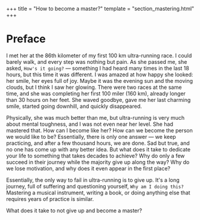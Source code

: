+++
title = "How to become a master?"
template = "section_mastering.html"
+++

# Preface

I met her at the 86th kilometer of my first 100 km ultra-running race. I could barely walk, and every step was nothing but pain. As she passed me, she asked, `How's it going?` — something I had heard many times in the last 18 hours, but this time it was different. I was amazed at how happy she looked: her smile, her eyes full of joy. Maybe it was the evening sun and the moving clouds, but I think I saw her glowing. There were two races at the same time, and she was completing her first 100 miler (160 km), already longer than 30 hours on her feet. She waved goodbye, gave me her last charming smile, started going downhill, and quickly disappeared.

Physically, she was much better than me, but ultra-running is very much about mental toughness, and I was not even near her level. She had mastered that. How can I become like her? How can we become the person we would like to be? Essentially, there is only one answer — we keep practicing, and after a few thousand hours, we are done. Sad but true, and no one has come up with any better idea. But what does it take to dedicate your life to something that takes decades to achieve? Why do only a few succeed in their journey while the majority give up along the way? Why do we lose motivation, and why does it even appear in the first place?

Essentially, the only way to fail in ultra-running is to give up. It's a long journey, full of suffering and questioning yourself, `Why am I doing this?` Mastering a musical instrument, writing a book, or doing anything else that requires years of practice is similar.

What does it take to not give up and become a master?

